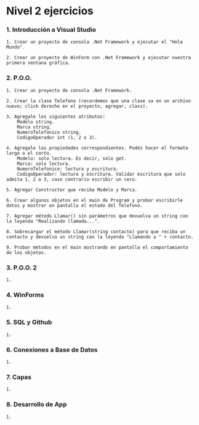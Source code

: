 # Nivel 2 ejercicios

### 1. Introducción a Visual Studio

    1. Crear un proyecto de consola .Net Framework y ejecutar el "Hola Mundo".

    2. Crear un proyecto de WinForm con .Net Framework y ejecutar nuestra primera ventana gráfica.

### 2. P.O.O.

    1. Crear un proyecto de consola .Net Framework.
    
    2. Crear la clase Telefono (recordemos que una clase va en un archivo nuevo; click derecho en el proyecto, agregar, class).
    
    3. Agregale los siguientes atributos:
        Modelo string.
        Marca string.
        NumeroTelefonico string.
        CodigoOperador int (1, 2 o 3).
    
    4. Agregale las propiedades correspondientes. Podés hacer el formato largo o el corto.
        Modelo: solo lectura. Es decir, solo get.
        Marca: solo lectura.
        NumeroTelefonico: lectura y escritura.
        CodigoOperador: lectura y escritura. Validar escritura que solo admita 1, 2 o 3, caso contrario escribir un cero.
    
    5. Agregar Constructor que reciba Modelo y Marca.
    
    6. Crear algunos objetos en el main de Program y probar escribirle datos y mostrar en pantalla el estado del Telefono.
    
    7. Agregar método Llamar() sin parámetros que devuelva un string con la leyenda "Realizando llamada...".
    
    8. Sobrecargar el método Llamar(string contacto) para que reciba un contacto y devuelva un string con la leyenda "Llamando a " + contacto.
    
    9. Probar métodos en el main mostrando en pantalla el comportamiento de los objetos.

### 3. P.O.O. 2

    1. 

### 4. WinForms

    1. 

### 5. SQL y Github

    1. 

### 6. Conexiones a Base de Datos

    1. 

### 7. Capas

    1. 

### 8. Desarrollo de App

    1. 